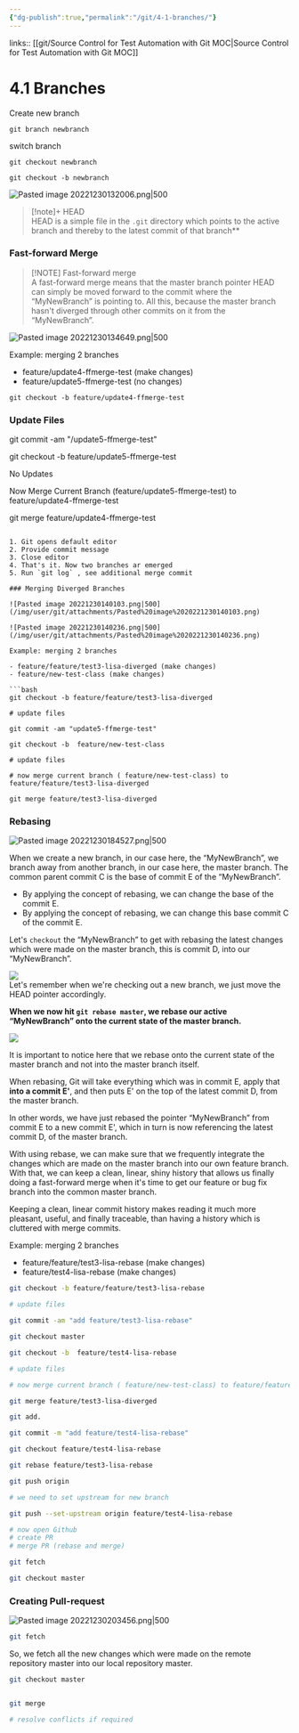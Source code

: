 ```yaml
---
{"dg-publish":true,"permalink":"/git/4-1-branches/"}
---
```



links:: [[git/Source Control for Test Automation with Git MOC\|Source Control for Test Automation with Git MOC]]

# 4.1 Branches

Create new branch

```
git branch newbranch
```

switch branch

```
git checkout newbranch
```

```
git checkout -b newbranch
```

![Pasted image 20221230132006.png|500](/img/user/git/attachments/Pasted%20image%2020221230132006.png)

> [!note]+ HEAD  
> HEAD is a simple file in the `.git` directory which points to the active branch and thereby to the latest commit of that branch** 

### Fast-forward Merge

> [!NOTE] Fast-forward merge  
> A fast-forward merge means that the master branch pointer HEAD can simply be moved forward to the commit where the “MyNewBranch” is pointing to. All this, because the master branch hasn't diverged through other commits on it from the “MyNewBranch”.

![Pasted image 20221230134649.png|500](/img/user/git/attachments/Pasted%20image%2020221230134649.png)

Example: merging 2 branches

- feature/update4-ffmerge-test (make changes)
- feature/update5-ffmerge-test (no changes)

```
git checkout -b feature/update4-ffmerge-test
```

### Update Files

git commit -am "/update5-ffmerge-test"

git checkout -b feature/update5-ffmerge-test

No Updates

Now Merge Current Branch (feature/update5-ffmerge-test) to feature/update4-ffmerge-test

git merge feature/update4-ffmerge-test

```

1. Git opens default editor
2. Provide commit message
3. Close editor
4. That's it. Now two branches ar emerged
5. Run `git log` , see additional merge commit

### Merging Diverged Branches

![Pasted image 20221230140103.png|500](/img/user/git/attachments/Pasted%20image%2020221230140103.png)

![Pasted image 20221230140236.png|500](/img/user/git/attachments/Pasted%20image%2020221230140236.png)

Example: merging 2 branches

- feature/feature/test3-lisa-diverged (make changes)
- feature/new-test-class (make changes)

```bash
git checkout -b feature/feature/test3-lisa-diverged

# update files

git commit -am "update5-ffmerge-test"

git checkout -b  feature/new-test-class

# update files

# now merge current branch ( feature/new-test-class) to feature/feature/test3-lisa-diverged

git merge feature/test3-lisa-diverged
```

### Rebasing

![Pasted image 20221230184527.png|500](/img/user/git/attachments/Pasted%20image%2020221230184527.png)

When we create a new branch, in our case here, the “MyNewBranch”, we branch away from another branch, in our case here, the master branch. The common parent commit C is the base of commit E of the “MyNewBranch”.

- By applying the concept of rebasing, we can change the base of the commit E.
- By applying the concept of rebasing, we can change this base commit C of the commit E.

Let's `checkout` the “MyNewBranch” to get with rebasing the latest changes which were made on the master branch, this is commit D, into our “MyNewBranch”.

![](https://testautomationu.applitools.com/course47/chapter4.1-img29.png)  
Let's remember when we're checking out a new branch, we just move the HEAD pointer accordingly.

**When we now hit `git rebase master`, we rebase our active “MyNewBranch” onto the current state of the master branch.**

![](https://testautomationu.applitools.com/course47/chapter4.1-img28.png)  

It is important to notice here that we rebase onto the current state of the master branch and not into the master branch itself.

When rebasing, Git will take everything which was in commit E, apply that **into a commit E'**, and then puts E' on the top of the latest commit D, from the master branch.

In other words, we have just rebased the pointer “MyNewBranch” from commit E to a new commit E', which in turn is now referencing the latest commit D, of the master branch.

With using rebase, we can make sure that we frequently integrate the changes which are made on the master branch into our own feature branch. With that, we can keep a clean, linear, shiny history that allows us finally doing a fast-forward merge when it's time to get our feature or bug fix branch into the common master branch.

Keeping a clean, linear commit history makes reading it much more pleasant, useful, and finally traceable, than having a history which is cluttered with merge commits.

Example: merging 2 branches

- feature/feature/test3-lisa-rebase (make changes)
- feature/test4-lisa-rebase (make changes)

```bash
git checkout -b feature/feature/test3-lisa-rebase

# update files

git commit -am "add feature/test3-lisa-rebase"

git checkout master 

git checkout -b  feature/test4-lisa-rebase 

# update files

# now merge current branch ( feature/new-test-class) to feature/feature/test3-lisa-diverged

git merge feature/test3-lisa-diverged

git add. 

git commit -m "add feature/test4-lisa-rebase"

git checkout feature/test4-lisa-rebase 

git rebase feature/test3-lisa-rebase

git push origin 

# we need to set upstream for new branch

git push --set-upstream origin feature/test4-lisa-rebase

# now open Github
# create PR
# merge PR (rebase and merge)

git fetch 

git checkout master 
```

### Creating Pull-request

![Pasted image 20221230203456.png|500](/img/user/git/attachments/Pasted%20image%2020221230203456.png)

```bash
git fetch
```

So, we fetch all the new changes which were made on the remote repository master into our local repository master.

```bash
git checkout master
```

```bash

git merge

# resolve conflicts if required
```
